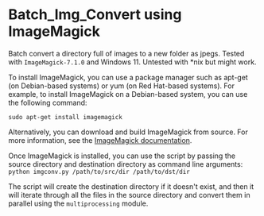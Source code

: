 # Batch_Img_Convert using ImageMagick
Batch convert a directory full of images to a new folder as jpegs. 
Tested with `ImageMagick-7.1.0` and Windows 11.
Untested with \*nix but might work.

To install ImageMagick, you can use a package manager such as apt-get (on Debian-based systems) or yum (on Red Hat-based systems). 
For example, to install ImageMagick on a Debian-based system, you can use the following command:

```sudo apt-get install imagemagick```

Alternatively, you can download and build ImageMagick from source. 
For more information, see the [ImageMagick documentation](https://www.imagemagick.org/script/index.php).

Once ImageMagick is installed, you can use the script by passing the source directory and destination directory as command line arguments:
```python imgconv.py /path/to/src/dir /path/to/dst/dir```

The script will create the destination directory if it doesn't exist, and then it will iterate through all the files in the source directory and convert them in parallel using the `multiprocessing` module.
